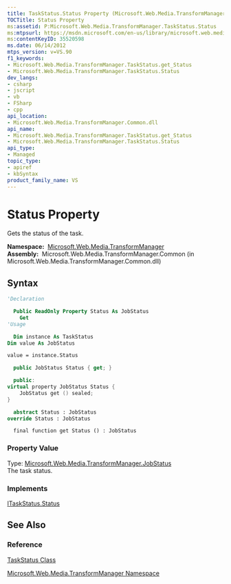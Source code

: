```yaml
---
title: TaskStatus.Status Property (Microsoft.Web.Media.TransformManager)
TOCTitle: Status Property
ms:assetid: P:Microsoft.Web.Media.TransformManager.TaskStatus.Status
ms:mtpsurl: https://msdn.microsoft.com/en-us/library/microsoft.web.media.transformmanager.taskstatus.status(v=VS.90)
ms:contentKeyID: 35520598
ms.date: 06/14/2012
mtps_version: v=VS.90
f1_keywords:
- Microsoft.Web.Media.TransformManager.TaskStatus.get_Status
- Microsoft.Web.Media.TransformManager.TaskStatus.Status
dev_langs:
- csharp
- jscript
- vb
- FSharp
- cpp
api_location:
- Microsoft.Web.Media.TransformManager.Common.dll
api_name:
- Microsoft.Web.Media.TransformManager.TaskStatus.get_Status
- Microsoft.Web.Media.TransformManager.TaskStatus.Status
api_type:
- Managed
topic_type:
- apiref
- kbSyntax
product_family_name: VS
---
```


# Status Property

Gets the status of the task.

**Namespace:**  [Microsoft.Web.Media.TransformManager](microsoft-web-media-transformmanager-namespace.md)  
**Assembly:**  Microsoft.Web.Media.TransformManager.Common (in Microsoft.Web.Media.TransformManager.Common.dll)

## Syntax

```vb
'Declaration

  Public ReadOnly Property Status As JobStatus
    Get
'Usage

  Dim instance As TaskStatus
Dim value As JobStatus

value = instance.Status
```

```csharp
  public JobStatus Status { get; }
```

```cpp
  public:
virtual property JobStatus Status {
    JobStatus get () sealed;
}
```

``` fsharp
  abstract Status : JobStatus
override Status : JobStatus
```

```jscript
  final function get Status () : JobStatus
```

### Property Value

Type: [Microsoft.Web.Media.TransformManager.JobStatus](jobstatus-enumeration-microsoft-web-media-transformmanager.md)  
The task status.  

### Implements

[ITaskStatus.Status](itaskstatus-status-property-microsoft-web-media-transformmanager.md)  

## See Also

### Reference

[TaskStatus Class](taskstatus-class-microsoft-web-media-transformmanager.md)

[Microsoft.Web.Media.TransformManager Namespace](microsoft-web-media-transformmanager-namespace.md)

